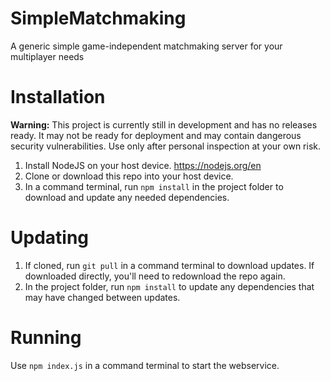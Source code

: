 # SimpleMatchmaking
A generic simple game-independent matchmaking server for your multiplayer needs

# Installation
**Warning:** This project is currently still in development and has no releases ready. It may not be ready for deployment and may contain dangerous security vulnerabilities. Use only after personal inspection at your own risk.

1. Install NodeJS on your host device. https://nodejs.org/en
2. Clone or download this repo into your host device.
3. In a command terminal, run `npm install` in the project folder to download and update any needed dependencies.

# Updating
1. If cloned, run `git pull` in a command terminal to download updates. If downloaded directly, you'll need to redownload the repo again.
2. In the project folder, run `npm install` to update any dependencies that may have changed between updates.

# Running
Use `npm index.js` in a command terminal to start the webservice.